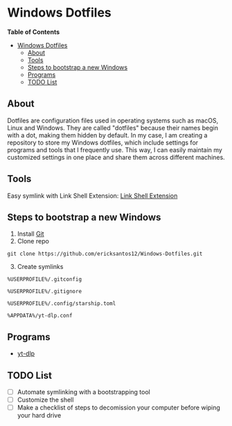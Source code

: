 # Windows Dotfiles

**Table of Contents**
- [Windows Dotfiles](#windows-dotfiles)
  - [About](#about)
  - [Tools](#tools)
  - [Steps to bootstrap a new Windows](#steps-to-bootstrap-a-new-windows)
  - [Programs](#programs)
  - [TODO List](#todo-list)

## About

Dotfiles are configuration files used in operating systems such as macOS, Linux and Windows. They are called "dotfiles" because their names begin with a dot, making them hidden by default. In my case, I am creating a repository to store my Windows dotfiles, which include settings for programs and tools that I frequently use. This way, I can easily maintain my customized settings in one place and share them across different machines.

## Tools

Easy symlink with Link Shell Extension: [Link Shell Extension](https://schinagl.priv.at/nt/hardlinkshellext/linkshellextension.html)

## Steps to bootstrap a new Windows
1. Install [Git](https://git-scm.com/downloads)
2. Clone repo
```
git clone https://github.com/ericksantos12/Windows-Dotfiles.git
```
3. Create symlinks

```
%USERPROFILE%/.gitconfig

%USERPROFILE%/.gitignore

%USERPROFILE%/.config/starship.toml

%APPDATA%/yt-dlp.conf
```

## Programs
- [yt-dlp](https://github.com/yt-dlp/yt-dlp)

## TODO List
- [ ] Automate symlinking with a bootstrapping tool
- [ ] Customize the shell
- [ ] Make a checklist of steps to decomission your computer before wiping your hard drive